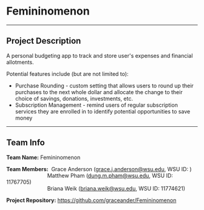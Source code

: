 # Femininomenon
------------------------
## Project Description
A personal budgeting app to track and store user's expenses and financial allotments. 

Potential features include (but are not limited to):
* Purchase Rounding - custom setting that allows users to round up their purchases to the next whole dollar and allocate the change to their choice of savings, donations, investments, etc.
* Subscription Management - remind users of regular subscription services they are enrolled in to identify potential opportunities to save money
------------------------
## Team Info
**Team Name:** Femininomenon

**Team Members:** &nbsp;Grace Anderson (grace.j.anderson@wsu.edu, WSU ID: )  
&emsp; &emsp; &emsp; &emsp; &emsp; &emsp; Matthew Pham (dung.m.pham@wsu.edu, WSU ID: 11767705)  
&emsp; &emsp; &emsp; &emsp; &emsp; &emsp; Briana Weik (briana.weik@wsu.edu, WSU ID: 11774621)
                
**Project Repository:** https://github.com/graceander/Femininomenon
